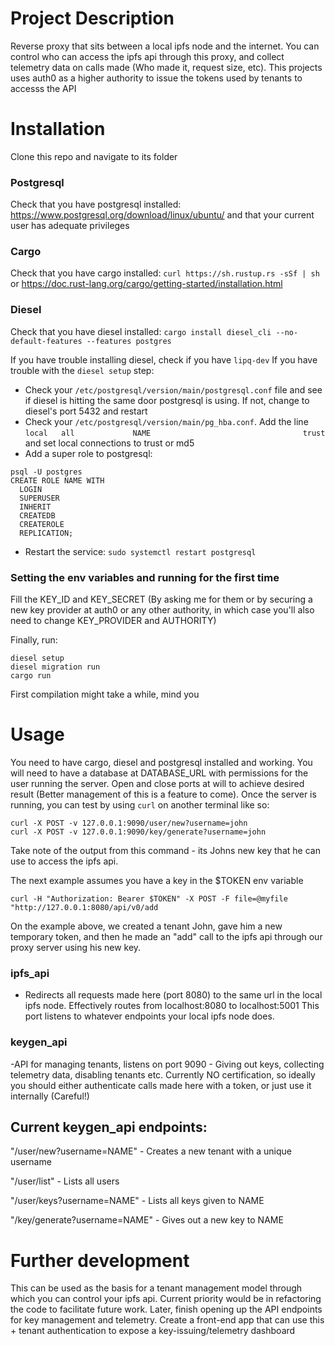 # Project Description

Reverse proxy that sits between a local ipfs node and the internet. You can control who can access the ipfs api through this proxy, and collect telemetry data on calls made (Who made it, request size, etc). This projects uses auth0 as a higher authority to issue the tokens used by tenants to accesss the API

# Installation
Clone this repo and navigate to its folder
### Postgresql 
Check that you have postgresql installed: https://www.postgresql.org/download/linux/ubuntu/ and that your current user has adequate privileges
### Cargo
Check that you have cargo installed: ```curl https://sh.rustup.rs -sSf | sh``` or https://doc.rust-lang.org/cargo/getting-started/installation.html
### Diesel
Check that you have diesel installed: ```cargo install diesel_cli --no-default-features --features postgres``` 

If you have trouble installing diesel, check if you have ```lipq-dev```
If you have trouble with the ```diesel setup``` step:
- Check your ```/etc/postgresql/version/main/postgresql.conf``` file and see if diesel is hitting the same door postgresql is using. If not, change to diesel's port 5432 and restart
- Check your ```/etc/postgresql/version/main/pg_hba.conf```. Add the line ```local   all             NAME                                  trust``` and set local connections to trust or md5
- Add a super role to postgresql:
```
psql -U postgres
CREATE ROLE NAME WITH
  LOGIN
  SUPERUSER
  INHERIT
  CREATEDB
  CREATEROLE
  REPLICATION;
```
- Restart the service: ```sudo systemctl restart postgresql```

### Setting the env variables and running for the first time
Fill the KEY_ID and KEY_SECRET (By asking me for them or by securing a new key provider at auth0 or any other authority, in which case you'll also need to change KEY_PROVIDER and AUTHORITY)

Finally, run:

```
diesel setup
diesel migration run
cargo run
```

First compilation might take a while, mind you

# Usage
You need to have cargo, diesel and postgresql installed and working. You will need to have a database at DATABASE_URL with permissions for the user running the server. Open and close ports at will to achieve desired result (Better management of this is a feature to come). Once the server is running, you can test by using ```curl``` on another terminal like so:

```
curl -X POST -v 127.0.0.1:9090/user/new?username=john
curl -X POST -v 127.0.0.1:9090/key/generate?username=john

``` 
Take note of the output from this command - its Johns new key that he can use to access the ipfs api. 

The next example assumes you have a key in the $TOKEN env variable
```
curl -H "Authorization: Bearer $TOKEN" -X POST -F file=@myfile "http://127.0.0.1:8080/api/v0/add
``` 

On the example above, we created a tenant John, gave him a new temporary token, and then he made an "add" call to the ipfs api through our proxy server using his new key.


### ipfs_api
  - Redirects all requests made here (port 8080) to the same url in the local ipfs node. Effectively routes from localhost:8080 to localhost:5001
This port listens to whatever endpoints your local ipfs node does.

### keygen_api
  -API for managing tenants, listens on port 9090 - Giving out keys, collecting telemetry data, disabling tenants etc. Currently NO certification, so ideally you should either authenticate calls made here with a token, or just use it internally (Careful!)

## Current keygen_api endpoints:

"/user/new?username=NAME" - Creates a new tenant with a unique username

"/user/list" - Lists all users

"/user/keys?username=NAME" - Lists all keys given to NAME

"/key/generate?username=NAME" - Gives out a new key to NAME

# Further development

This can be used as the basis for a tenant management model through which you can control your ipfs api. Current priority would be in refactoring the code to facilitate future work. Later, finish opening up the API endpoints for key management and telemetry. Create a front-end app that can use this + tenant authentication to expose a key-issuing/telemetry dashboard
